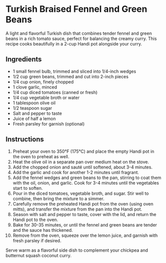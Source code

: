 # Turkish Braised Fennel and Green Beans

A light and flavorful Turkish dish that combines tender fennel and green beans in a rich tomato sauce, perfect for balancing the creamy curry. This recipe cooks beautifully in a 2-cup Handi pot alongside your curry.

## Ingredients
- 1 small fennel bulb, trimmed and sliced into 1/4-inch wedges
- 1/2 cup green beans, trimmed and cut into 2-inch pieces
- 1/4 cup onion, finely chopped
- 1 clove garlic, minced
- 1/4 cup diced tomatoes (canned or fresh)
- 1/4 cup vegetable broth or water
- 1 tablespoon olive oil
- 1/2 teaspoon sugar
- Salt and pepper to taste
- Juice of half a lemon
- Fresh parsley for garnish (optional)

## Instructions
1. Preheat your oven to 350°F (175°C) and place the empty Handi pot in the oven to preheat as well.
2. Heat the olive oil in a separate pan over medium heat on the stove.
3. Add the chopped onion and sauté until softened, about 3-4 minutes.
4. Add the garlic and cook for another 1-2 minutes until fragrant.
5. Add the fennel wedges and green beans to the pan, stirring to coat them with the oil, onion, and garlic. Cook for 3-4 minutes until the vegetables start to soften.
6. Pour in the diced tomatoes, vegetable broth, and sugar. Stir well to combine, then bring the mixture to a simmer.
7. Carefully remove the preheated Handi pot from the oven (using oven mitts), and transfer the mixture from the pan into the Handi pot.
8. Season with salt and pepper to taste, cover with the lid, and return the Handi pot to the oven.
9. Bake for 30-35 minutes, or until the fennel and green beans are tender and the sauce has thickened.
10. Remove from the oven, squeeze over the lemon juice, and garnish with fresh parsley if desired.

Serve warm as a flavorful side dish to complement your chickpea and butternut squash coconut curry.